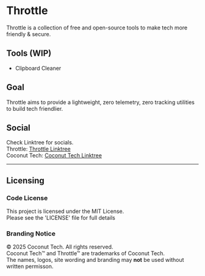 # Throttle
Throttle is a collection of free and open-source tools to make tech more friendly & secure.

## Tools (WIP)
- Clipboard Cleaner

## Goal
Throttle aims to provide a lightweight, zero telemetry, zero tracking utilities to build tech friendlier.

## Social
Check Linktree for socials.
<br>
Throttle: <a href="https://github.com/realthrottle">Throttle Linktree</a>
<br>
Coconut Tech: <a href="https://github.com/realcoconutech">Coconut Tech Linktree</a>

---
## Licensing

### Code License
This project is licensed under the MIT License.
<br>
Please see the 'LICENSE' file for full details

### Branding Notice 
© 2025 Coconut Tech. All rights reserved.
<br>
Coconut Tech™  and Throttle™ are trademarks of Coconut Tech.
<br>
The names, logos, site wording and branding may **not** be used without written permisson.

